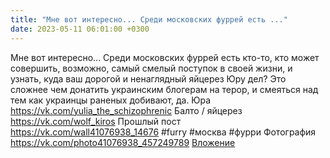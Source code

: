 ```yaml
---
title: "Мне вот интересно... Среди московских фуррей есть ..."
date: 2023-05-11 06:01:00 +0300
---
```


Мне вот интересно... Среди московских фуррей есть кто-то, кто может совершить, возможно, самый смелый поступок в своей жизни, и узнать, куда ваш дорогой и ненаглядный яйцерез Юру дел?
Это сложнее чем донатить украинским блогерам на терор, и смеяться над тем как украинцы раненых добивают, да.
Юра https://vk.com/yulia_the_schizophrenic
Балто / яйцерез https://vk.com/wolf_kiros
Прошлый пост https://vk.com/wall41076938_14676
#furry #москва #фурри
Фотография
<a class="vk-attach" href="https://vk.com/photo41076938_457249789">https://vk.com/photo41076938_457249789</a>
<a class="vk-attach" href="https://vk.com/photo41076938_457249789">Вложение</a>
